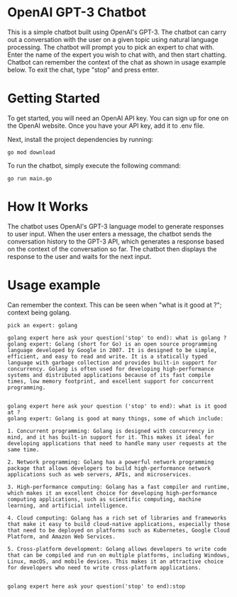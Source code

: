 # OpenAI GPT-3 Chatbot

This is a simple chatbot built using OpenAI's GPT-3. The chatbot can carry out a conversation with the user on a given topic using natural language processing. The chatbot will prompt you to pick an expert to chat with. Enter the name of the expert you wish to chat with, and then start chatting. Chatbot can remember the context of the chat as shown in usage example below. To exit the chat, type "stop" and press enter.


# Getting Started
To get started, you will need an OpenAI API key. You can sign up for one on the OpenAI website. Once you have your API key, add it to .env file.

Next, install the project dependencies by running:
```
go mod download
```

To run the chatbot, simply execute the following command:
```
go run main.go
```

# How It Works
The chatbot uses OpenAI's GPT-3 language model to generate responses to user input. When the user enters a message, the chatbot sends the conversation history to the GPT-3 API, which generates a response based on the context of the conversation so far. The chatbot then displays the response to the user and waits for the next input.

# Usage example

Can remember the context. This can be seen when "what is it good at ?"; context being golang. 

```
pick an expert: golang

golang expert here ask your question('stop' to end): what is golang ?
golang expert: Golang (short for Go) is an open source programming language developed by Google in 2007. It is designed to be simple, efficient, and easy to read and write. It is a statically typed language with garbage collection and provides built-in support for concurrency. Golang is often used for developing high-performance systems and distributed applications because of its fast compile times, low memory footprint, and excellent support for concurrent programming.


golang expert here ask your question ('stop' to end): what is it good at ?
golang expert: Golang is good at many things, some of which include:

1. Concurrent programming: Golang is designed with concurrency in mind, and it has built-in support for it. This makes it ideal for developing applications that need to handle many user requests at the same time.

2. Network programming: Golang has a powerful network programming package that allows developers to build high-performance network applications such as web servers, APIs, and microservices.

3. High-performance computing: Golang has a fast compiler and runtime, which makes it an excellent choice for developing high-performance computing applications, such as scientific computing, machine learning, and artificial intelligence.

4. Cloud computing: Golang has a rich set of libraries and frameworks that make it easy to build cloud-native applications, especially those that need to be deployed on platforms such as Kubernetes, Google Cloud Platform, and Amazon Web Services.

5. Cross-platform development: Golang allows developers to write code that can be compiled and run on multiple platforms, including Windows, Linux, macOS, and mobile devices. This makes it an attractive choice for developers who need to write cross-platform applications.


golang expert here ask your question('stop' to end):stop

```
